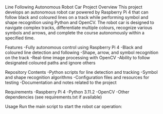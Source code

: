 Line Following Autonomous Robot Car
Project Overview
This project develops an autonomous robot car powered by Raspberry Pi 4 that can follow black and coloured lines on a track while performing symbol and shape recognition using Python and OpenCV. The robot car is designed to navigate complex tracks, differentiate multiple colours, recognize various symbols and arrows, and complete the course autonomously within a specified time.

Features
-Fully autonomous control using Raspberry Pi 4
-Black and coloured line detection and following
-Shape, arrow, and symbol recognition on the track
-Real-time image processing with OpenCV
-Ability to follow designated coloured paths and ignore others

Repository Contents
-Python scripts for line detection and tracking
-Symbol and shape recognition algorithms
-Configuration files and resources for testing
-Documentation and notes related to the project

Requirements
-Raspberry Pi 4
-Python 3.11.2
-OpenCV
-Other dependencies (see requirements.txt if available)
 
Usage
Run the main script to start the robot car operation:
